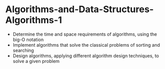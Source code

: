 # Algorithms-and-Data-Structures-Algorithms-1

- Determine the time and space requirements of algorithms, using the big-O notation
- Implement algorithms that solve the classical problems of sorting and searching
- Design algorithms, applying different algorithm design techniques, to solve a given problem

